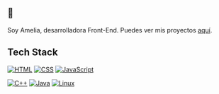 ## 👋
Soy Amelia, desarrolladora Front-End. Puedes ver mis proyectos <a href="https://ameliahub.github.io/personal-portfolio/" target="_blank" rel="noopener noreferrer">aquí</a>. 

## Tech Stack
[![HTML](https://img.shields.io/badge/HTML-E34F26?style=flat-square&logo=html5&logoColor=white)](#)
[![CSS](https://img.shields.io/badge/CSS-1572B6?style=flat-square&logo=css3&logoColor=white)](#)
[![JavaScript](https://img.shields.io/badge/JavaScript-F7DF1E?style=flat-square&logo=javascript&logoColor=black)](#)

[![C++](https://img.shields.io/badge/C%2B%2B-00599C?style=flat-square&logo=c%2B%2B&logoColor=white)](#)
[![Java](https://img.shields.io/badge/Java-007396?style=flat-square&logo=java&logoColor=white)](#)
[![Linux](https://img.shields.io/badge/Linux-FCC624?style=flat-square&logo=linux&logoColor=black)](#)









